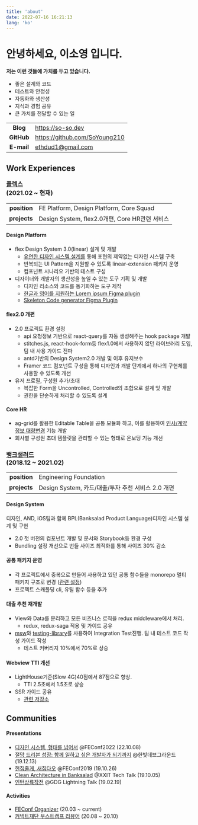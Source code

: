 ```yaml
---
title: 'about'
date: 2022-07-16 16:21:13
lang: 'ko'
---
```


<h1 class='title'>
안녕하세요, 이소영 입니다.
</h1>

**저는 이런 것들에 가치를 두고 있습니다.**

- 좋은 설계와 코드
- 테스트와 안정성
- 자동화와 생산성
- 지식과 경험 공유
- 큰 가치를 전달할 수 있는 일

|            |                              |
| :--------: | ---------------------------- |
| **Blog** | <https://so-so.dev> |
| **GitHub** | <https://github.com/SoYoung210> |
| **E-mail** | <ethdud1@gmail.com>            |


<h2>
<span class='highlight'>Work Experiences</span>
</h2>

<h3 class='no-border' style='margin-top: 1em;'>
  <a target='_blank' href='https://flex.team/'>플렉스</a>
  <div class='period'>(2021.02 ~ 현재)</div>
</h3>

|              |                                                         |
| -----------: | ------------------------------------------------------- |
| **position** | FE Platform, Design Platform, Core Squad |
| **projects** | Design System, flex2.0개편, Core HR관련 서비스  |

#### Design Platform

- flex Design System 3.0(linear) 설계 및 개발
  - [유연한 디자인 시스템 설계를](https://so-so.dev/react/design-system-decision-record/) 통해 표현의 제약없는 디자인 시스템 구축
  - 반복되는 UI Pattern을 지원할 수 있도록 linear-extension 패키지 운영
  - 컴포넌트 시나리오 기반의 테스트 구성
- 디자이너와 개발자의 생산성을 높일 수 있는 도구 기획 및 개발
  - 디자인 리소스와 코드를 동기화하는 도구 제작
  - [한글과 영어를 지원하는 Lorem ipsum Figma plugin](https://www.figma.com/community/plugin/1097438299470908389/Lorem-ipsum-universal)
  - [Skeleton Code generator Figma Plugin](https://www.figma.com/community/plugin/1072079296344464088/figeleton)

#### flex2.0 개편

- 2.0 프로젝트 환경 설정
  - api 요청정보 기반으로 react-query를 자동 생성해주는 hook package 개발
  - stitches.js, react-hook-form등 flex1.0에서 사용하지 않던 라이브러리 도입, 팀 내 사용 가이드 전파
  - antd기반의 Design System2.0 개발 및 이후 유지보수
  - Framer 코드 컴포넌트 구성을 통해 디자인과 개발 단계에서 하나의 구현체를 사용할 수 있도록 개선
- 유저 프로필, 구성원 추가/초대
  - 복잡한 Form을 Uncontrolled, Controlled의 조합으로 설계 및 개발
  - 권한을 단순하게 처리할 수 있도록 설계

#### Core HR

- ag-grid를 활용한 Editable Table을 공통 모듈화 하고, 이를 활용하여 [인사/계약 정보 대량변경](https://userguide.flex.team/de413145-ae7a-4643-a7dd-a41e0d61870d#3927052f-651a-457e-926e-71925c9a9bbe) 기능 개발
- 회사별 구성원 초대 템플릿을 관리할 수 있는 형태로 온보딩 기능 개선

<h3 class='no-border'>
  <a href='https://www.banksalad.com/' target='_blank'>뱅크샐러드</a>
  <div class='period'>(2018.12 ~ 2021.02)</div>
</h3>

|              |                                                         |
| -----------: | ------------------------------------------------------- |
| **position** | Engineering Foundation |
| **projects** | Design System, 카드/대출/투자 추천 서비스 2.0 개편 |

#### Design System

디자인, AND, iOS팀과 함께 BPL(Banksalad Product Language)디자인 시스템 설계 및 구현

- 2.0 첫 버전의 컴포넌트 개발 및 문서와 Storybook등 환경 구성
- Bundling 설정 개선으로 번들 사이즈 최적화를 통해 사이즈 30% 감소

#### 공통 패키지 운영

- 각 프로젝트에서 중복으로 만들어 사용하고 있던 공통 함수들을 monorepo 멀티 패키지 구조로 변경 ([관련 설정](https://so-so.dev/pattern/mono-repo-config/))
- 프로젝트 스캐폴딩 cli, 유틸 함수 등을 추가

#### 대출 추천 재개발

- View와 Data를 분리하고 모든 비즈니스 로직을 redux middleware에서 처리.
  - redux, redux-saga 적용 및 가이드 공유
- [msw](https://github.com/mswjs/msw)와 [testing-library](https://testing-library.com/)를 사용하여 Integration Test진행. 팀 내 테스트 코드 작성 가이드 작성
  - 테스트 커버리지 10%에서 70%로 상승

#### Webview TTI 개선

- LightHouse기준(Slow 4G)40점에서 87점으로 향상.
  - TTI 2.5초에서 1.5초로 상승
- SSR 가이드 공유
  - [관련 저장소](https://github.com/SoYoung210/react-ssr-code-splitting)

<h2>
<span class='highlight'>Communities</span>
</h2>

#### Presentations

- [디자인 시스템, 형태를 넘어서](https://speakerdeck.com/soyoung210/dijain-siseutem-hyeongtaereul-neomeoseo) @FEConf2022 (22.10.08)
- [절망 드리븐 성장: 함께 일하고 싶은 개발자가 되기까지](https://speakerdeck.com/soyoung210/jeolmang-deuribeun-seongjang-hamgge-ilhago-sipeun-gaebaljaga-doegiggaji) @한빛데브그라운드 (19.12.13)
- [헌집줄게, 새집다오](https://speakerdeck.com/soyoung210/heonjibjulge-saejibdao-riaegteu-peurojegteu-gujojojeong) @FEConf2019 (19.10.26)
- [Clean Architecture in Banksalad](https://speakerdeck.com/soyoung210/clean-architecture-in-banksalad) @XXIT Tech Talk (19.10.05)
- [인턴상륙작전](https://speakerdeck.com/soyoung210/inteonsangryugjagjeon) @GDG Lightning Talk (19.02.19)

#### Activities

- [FEConf Organizer](https://feconf.kr/) (20.03 ~ current)
- [커넥트재단 부스트캠프 리뷰어](https://boostcamp.connect.or.kr/) (20.08 ~ 20.10)

